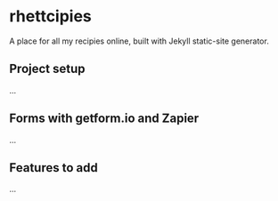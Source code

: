 # rhettcipies
A place for all my recipies online, built with Jekyll static-site generator.

## Project setup
...

## Forms with getform.io and Zapier
...

## Features to add
...
